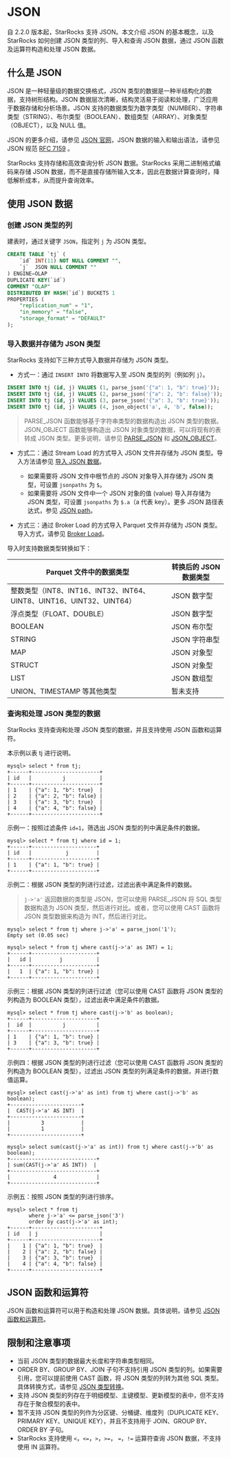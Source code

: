 # JSON

自 2.2.0 版本起，StarRocks 支持 JSON。本文介绍 JSON 的基本概念，以及 StarRocks 如何创建 JSON 类型的列、导入和查询 JSON 数据，通过 JSON 函数及运算符构造和处理 JSON 数据。

## 什么是 JSON

JSON 是一种轻量级的数据交换格式，JSON 类型的数据是一种半结构化的数据，支持树形结构。JSON 数据层次清晰，结构灵活易于阅读和处理，广泛应用于数据存储和分析场景。JSON 支持的数据类型为数字类型（NUMBER）、字符串类型（STRING）、布尔类型（BOOLEAN）、数组类型（ARRAY）、对象类型（OBJECT），以及 NULL 值。

JSON 的更多介绍，请参见 [JSON 官网](http://www.json.org/?spm=a2c63.p38356.0.0.50756b9fVEfwCd)，JSON 数据的输入和输出语法，请参见 JSON 规范 [RFC 7159](https://tools.ietf.org/html/rfc7159?spm=a2c63.p38356.0.0.14d26b9fcp7fcf#page-4) 。

StarRocks 支持存储和高效查询分析 JSON 数据。StarRocks 采用二进制格式编码来存储 JSON 数据，而不是直接存储所输入文本，因此在数据计算查询时，降低解析成本，从而提升查询效率。

## 使用 JSON 数据

### 创建 JSON 类型的列

建表时，通过关键字 `JSON`，指定列 `j` 为 JSON 类型。

```SQL
CREATE TABLE `tj` (
    `id` INT(11) NOT NULL COMMENT "",
    `j`  JSON NULL COMMENT ""
) ENGINE=OLAP
DUPLICATE KEY(`id`)
COMMENT "OLAP"
DISTRIBUTED BY HASH(`id`) BUCKETS 1
PROPERTIES (
    "replication_num" = "1",
    "in_memory" = "false",
    "storage_format" = "DEFAULT"
);
```

### 导入数据并存储为 JSON 类型

StarRocks 支持如下三种方式导入数据并存储为 JSON 类型。

- 方式一：通过 `INSERT INTO` 将数据写入至 JSON 类型的列（例如列 `j`）。

```SQL
INSERT INTO tj (id, j) VALUES (1, parse_json('{"a": 1, "b": true}'));
INSERT INTO tj (id, j) VALUES (2, parse_json('{"a": 2, "b": false}'));
INSERT INTO tj (id, j) VALUES (3, parse_json('{"a": 3, "b": true}'));
INSERT INTO tj (id, j) VALUES (4, json_object('a', 4, 'b', false)); 
```

> PARSE_JSON 函数能够基于字符串类型的数据构造出 JSON 类型的数据。JSON_OBJECT 函数能够构造出 JSON 对象类型的数据，可以将现有的表转成 JSON 类型。更多说明，请参见 [PARSE_JSON](../../sql-functions/json-functions/json-constructor-functions/parse_json.md) 和 [JSON_OBJECT](../../sql-functions/json-functions/json-constructor-functions/json_object.md)。

- 方式二：通过 Stream Load 的方式导入 JSON 文件并存储为 JSON 类型。导入方法请参见 [导入 JSON 数据](../../../loading/StreamLoad.md#导入-json-格式的数据)。
  - 如果需要将 JSON 文件中根节点的 JSON 对象导入并存储为 JSON 类型，可设置 `jsonpaths` 为 `$`。
  - 如果需要将 JSON 文件中一个 JSON 对象的值 (value) 导入并存储为 JSON 类型，可设置 `jsonpaths` 为 `$.a`（a 代表 key）。更多 JSON 路径表达式，参见 [JSON path](../../sql-functions/json-functions/overview-of-json-functions-and-operators.md#json-path)。
  
- 方式三：通过 Broker Load 的方式导入 Parquet 文件并存储为 JSON 类型。导入方式，请参见 [Broker Load](../../../loading/BrokerLoad.md)。

导入时支持数据类型转换如下：

| Parquet 文件中的数据类型                                     | 转换后的 JSON 数据类型 |
| ------------------------------------------------------------ | -------------------- |
| 整数类型（INT8、INT16、INT32、INT64、UINT8、UINT16、UINT32、UINT64） | JSON 数字型          |
| 浮点类型（FLOAT、DOUBLE）                                    | JSON 数字型          |
| BOOLEAN                                                      | JSON 布尔型          |
| STRING                                                       | JSON 字符串型        |
| MAP                                                          | JSON 对象型          |
| STRUCT                                                       | JSON 对象型          |
| LIST                                                         | JSON 数组型          |
| UNION、TIMESTAMP 等其他类型                                  | 暂未支持             |

### 查询和处理 JSON 类型的数据

StarRocks 支持查询和处理 JSON 类型的数据，并且支持使用 JSON 函数和运算符。

本示例以表 tj 进行说明。

```Plain Text
mysql> select * from tj;
+------+----------------------+
| id   |          j           |
+------+----------------------+
| 1    | {"a": 1, "b": true}  |
| 2    | {"a": 2, "b": false} |
| 3    | {"a": 3, "b": true}  |
| 4    | {"a": 4, "b": false} |
+------+----------------------+
```

示例一：按照过滤条件 `id=1`，筛选出 JSON 类型的列中满足条件的数据。

```Plain Text
mysql> select * from tj where id = 1;
+------+---------------------+
| id   |           j         |
+------+---------------------+
| 1    | {"a": 1, "b": true} |
+------+---------------------+
```

示例二：根据 JSON 类型的列进行过滤，过滤出表中满足条件的数据。

> `j->'a'` 返回数据的类型是 JSON，您可以使用 PARSE_JSON 将 SQL 类型数据构造为 JSON 类型，然后进行对比。或者，您可以使用 CAST 函数将 JSON 类型数据来构造为 INT，然后进行对比。

```Plain Text
mysql> select * from tj where j->'a' = parse_json('1');
Empty set (0.05 sec)

mysql> select * from tj where cast(j->'a' as INT) = 1; 
+------+---------------------+
|   id |         j           |
+------+---------------------+
|   1  | {"a": 1, "b": true} |
+------+---------------------+
```

示例三：根据 JSON 类型的列进行过滤（您可以使用 CAST 函数将 JSON 类型的列构造为 BOOLEAN 类型），过滤出表中满足条件的数据。

```Plain Text
mysql> select * from tj where cast(j->'b' as boolean);
+------+---------------------+
|  id  |          j          |
+------+---------------------+
| 1    | {"a": 1, "b": true} |
| 3    | {"a": 3, "b": true} |
+------+---------------------+
```

示例四：根据 JSON 类型的列进行过滤（您可以使用 CAST 函数将 JSON 类型的列构造为 BOOLEAN 类型），过滤出 JSON 类型的列满足条件的数据，并进行数值运算。

```Plain Text
mysql> select cast(j->'a' as int) from tj where cast(j->'b' as boolean);
+-----------------------+
|  CAST(j->'a' AS INT)  |
+-----------------------+
|          3            |
|          1            |
+-----------------------+

mysql> select sum(cast(j->'a' as int)) from tj where cast(j->'b' as boolean);
+----------------------------+
| sum(CAST(j->'a' AS INT))  |
+----------------------------+
|              4             |
+----------------------------+
```

示例五：按照 JSON 类型的列进行排序。

```Plain Text
mysql> select * from tj
       where j->'a' <= parse_json('3')
       order by cast(j->'a' as int);
+------+----------------------+
| id   | j                    |
+------+----------------------+
|    1 | {"a": 1, "b": true}  |
|    2 | {"a": 2, "b": false} |
|    3 | {"a": 3, "b": true}  |
|    4 | {"a": 4, "b": false} |
+------+----------------------+
```

## JSON 函数和运算符

JSON 函数和运算符可以用于构造和处理 JSON 数据。具体说明，请参见 [JSON 函数和运算符](../../sql-functions/json-functions/overview-of-json-functions-and-operators.md)。

## 限制和注意事项

- 当前 JSON 类型的数据最大长度和字符串类型相同。
- ORDER BY、GROUP BY、JOIN 子句不支持引用 JSON 类型的列。如果需要引用，您可以提前使用 CAST 函数，将 JSON 类型的列转为其他 SQL 类型。具体转换方式，请参见 [JSON 类型转换](../../sql-functions/json-functions/json-query-and-processing-functions/cast-from-or-to-json.md)。
- 支持 JSON 类型的列存在于明细模型、主键模型、更新模型的表中，但不支持存在于聚合模型的表中。
- 暂不支持 JSON 类型的列作为分区键、分桶键、维度列（DUPLICATE KEY、PRIMARY KEY、UNIQUE KEY），并且不支持用于 JOIN、GROUP BY、ORDER BY 子句。
- StarRocks 支持使用 `<`，`<=`，`>`，`>=`， `=`，`!=` 运算符查询 JSON 数据，不支持使用 IN 运算符。
